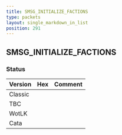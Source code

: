 ```yaml
---
title: SMSG_INITIALIZE_FACTIONS
type: packets
layout: single_markdown_in_list
position: 291
---
```


## SMSG_INITIALIZE_FACTIONS

### Status

Version | Hex | Comment
---------- | ---------- | ---------- 
Classic |  |  
TBC |  |  
WotLK |  |  
Cata |  |  
